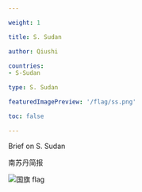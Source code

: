 ```yaml
---

weight: 1

title: S. Sudan

author: Qiushi 

countries: 
- S-Sudan

type: S. Sudan

featuredImagePreview: '/flag/ss.png'

toc: false 

---
```


Brief on S. Sudan

南苏丹简报 

<!--more-->

![国旗 flag](/flag/ss.png)